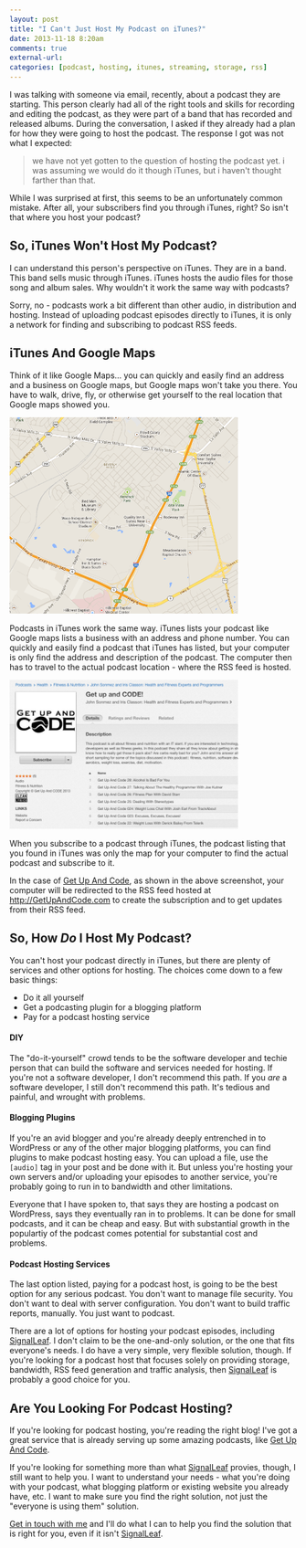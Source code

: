 ```yaml
---
layout: post
title: "I Can't Just Host My Podcast on iTunes?"
date: 2013-11-18 8:20am
comments: true
external-url:
categories: [podcast, hosting, itunes, streaming, storage, rss]
---
```


I was talking with someone via email, recently, about a podcast 
they are starting. This person clearly had all of the right tools
and skills for recording and editing the podcast, as they were
part of a band that has recorded and released albums. During the
conversation, I asked if they already had a plan for how they
were going to host the podcast. The response I got was not what
I expected:

> we have not yet gotten to the question of hosting the podcast yet.
> i was assuming we would do it though iTunes, but i haven't thought farther than that.

While I was surprised at first, this seems to be an
unfortunately common mistake. After all, your subscribers find
you through iTunes, right? So isn't that where you host your
podcast?

## So, iTunes Won't Host My Podcast?

I can understand this person's perspective on iTunes. They
are in a band. This band sells music through iTunes. iTunes
hosts the audio files for those song and album sales. Why wouldn't
it work the same way with podcasts?

Sorry, no - podcasts work a bit different than other audio, in 
distribution and hosting. Instead of uploading podcast episodes 
directly to iTunes, it is only a network for finding and 
subscribing to podcast RSS feeds. 

## iTunes And Google Maps

Think of it like Google Maps... you can quickly and easily find 
an address and a business on Google maps, but Google maps won't 
take you there. You have to walk, drive, fly, or otherwise get 
yourself to the real location that Google maps showed you. 

<img src="/images/blog_posts/google-maps.png" width="400">

Podcasts in iTunes work the same way. iTunes lists your podcast 
like Google maps lists a business with an address and phone 
number. You can quickly and easily find a podcast that iTunes 
has listed, but your computer is only find the address and 
description of the podcast. The computer then has to travel to 
the actual podcast location -  where the RSS feed is hosted. 

<img src="/images/blog_posts/getupandcode.png" width="400">

When you subscribe to a podcast through iTunes, the podcast 
listing that you found in iTunes was only the map for your 
computer to find the actual podcast and subscribe to it.

In the case of [Get Up And Code](http://getupandcode.com), as
shown in the above screenshot, your computer will be redirected
to the RSS feed hosted at http://GetUpAndCode.com to create the
subscription and to get updates from their RSS feed.

## So, How *Do* I Host My Podcast?

You can't host your podcast directly in iTunes, but there are
plenty of services and other options for hosting. The choices
come down to a few basic things:

* Do it all yourself
* Get a podcasting plugin for a blogging platform
* Pay for a podcast hosting service

#### DIY

The "do-it-yourself" crowd tends to be the software developer and
techie person that can build the software and services needed
for hosting. If you're not a software developer, I don't recommend
this path. If you *are* a software developer, I still don't
recommend this path. It's tedious and painful, and wrought with
problems.

#### Blogging Plugins

If you're an avid blogger and you're already deeply entrenched
in to WordPress or any of the other major blogging platforms, you
can find plugins to make podcast hosting easy. You can upload a
file, use the `[audio]` tag in your post and be done with it. But
unless you're hosting your own servers and/or uploading your 
episodes to another service, you're probably going to run in to
bandwidth and other limitations. 

Everyone that I have spoken to,
that says they are hosting a podcast on WordPress, says they
eventually ran in to problems. It can be done for small podcasts,
and it can be cheap and easy. But with substantial growth in the
populartiy of the podcast comes potential for substantial cost
and problems.

#### Podcast Hosting Services

The last option listed, paying for a podcast host, is going to 
be the best option for any serious podcast. You don't want to
manage file security. You don't want to deal with server
configuration. You don't want to build traffic reports, manually.
You just want to podcast.

There are a lot of options for hosting your podcast episodes,
including [SignalLeaf](http://signalleaf.com). I don't claim
to be the one-and-only solution, or the one that fits everyone's
needs. I do have a very simple, very flexible solution, though.
If you're looking for a podcast host that focuses solely on
providing storage, bandwidth, RSS feed generation and traffic
analysis, then [SignalLeaf](http://signalleaf.com) is probably
a good choice for you.

## Are You Looking For Podcast Hosting?

If you're looking for podcast hosting, you're reading the
right blog! I've got a great service that is already serving
up some amazing podcasts, like [Get Up And Code](http://getupandcode.com).

If you're looking for something more than what [SignalLeaf](http://signalleaf.com)
provies, though, I still want to help you. I want to understand
your needs - what you're doing with your podcast, what blogging
platform or existing website you already have, etc. I want to
make sure you find the right solution, not just the 
"everyone is using them" solution.

[Get in touch with me](http://signalleaf.com/help/contact") and
I'll do what I can to help you find the solution that is right
for you, even if it isn't [SignalLeaf](http://signalleaf.).

